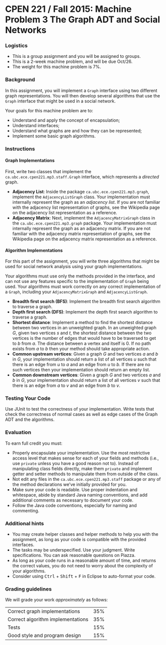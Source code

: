 **CPEN 221 / Fall 2015: Machine Problem 3**
The Graph ADT and Social Networks
===

### Logistics

+ This is a group assignment and you will be assigned to groups.
+ This is a 2-week machine problem, and will be due Oct/26.
+ The weight for this machine problem is 7%.

### Background

In this assignment, you will implement a `Graph` interface using two different graph representations. You will then develop several algorithms that use the `Graph` interface that might be used in a social network.

Your goals for this machine problem are to:
+ Understand and apply the concept of encapsulation;
+ Understand interfaces;
+ Understand what graphs are and how they can be represented;
+ Implement some basic graph algorithms.

### Instructions

#### Graph Implementations
First, write two classes that implement the `ca.ubc.ece.cpen221.mp3.staff.Graph` interface, which represents a _directed_ graph.
+ **Adjacency List**: Inside the package `ca.ubc.ece.cpen221.mp3.graph`, implement the `AdjacencyListGraph` class. Your implementation must internally represent the graph as an _adjacency list_. If you are not familiar with the adjacency list representation of graphs, see the Wikipedia page on the adjacency list representation as a reference.
+ **Adjacency Matrix**: Next, implement the `AdjacencyMatrixGraph` class in the `ca.ubc.ece.cpen221.mp3.graph` package. Your implementation must internally represent the graph as an adjacency matrix. If you are not familiar with the adjacency matrix representation of graphs, see the Wikipedia page on the adjacency matrix representation as a reference.

#### Algorithm Implementations
For this part of the assignment, you will write three algorithms that might be used for social network analysis using your graph implementations. 

Your algorithms must use only the methods provided in the interface, and can not use any features specific to the implementation of `Graph` being used. Your algorithms must work correctly on any correct implementation of a `Graph`, including your `AdjacencyMatrixGraph` and `AdjacencyListGraph`.

+ **Breadth first search (BFS)**: Implement the breadth first search algorithm to traverse a graph.
+ **Depth first search (DFS)**: Implement the depth first search algorithm to traverse a graph.
+ **Shortest distance**: Implement a method to find the shortest distance between two vertices in an unweighted graph. In an unweighted graph _G_, given two vertices _s_ and _t_, the shortest distance between the two vertices is the number of edges that would have to be traversed to get to _b_ from _a_. The distance between a vertex and itself is 0. If no path exists from _a_ to _b_ then your method should take appropriate action.
+ **Common upstream vertices**: Given a graph _G_ and two vertices _a_ and _b_ in _G_, your implementation should return a list of all vertices _u_ such that there is an edge from _u_ to _a_ and an edge from _u_ to _b_. If there are no such vertices then your implementation should return an empty list.
+ **Common downstream vertices**: Given a graph _G_ and two vertices _a_ and _b_ in _G_, your implementation should return a list of all vertices _v_ such that there is an edge from _a_ to _v_ and an edge from _b_ to _v_.  

### Testing Your Code
Use JUnit to test the correctness of your implementation. Write tests that check the correctness of normal cases as well as edge cases of the Graph ADT and the algorithms.

### Evaluation
To earn full credit you must:
+ Properly encapsulate your implementation. Use the most restrictive access level that makes sense for each of your fields and methods (i.e., use `private` unless you have a good reason not to). Instead of manipulating class fields directly, make them `private` and implement getter and setter methods to manipulate them from outside of the class. 
+ Not edit any files in the `ca.ubc.ece.cpen221.mp3.staff` package or any of the method declarations we’ve initially provided for you.
+ Make sure your code is readable. Use proper indentation and whitespace, abide by standard Java naming conventions, and add additional comments as necessary to document your code.
+ Follow the Java code conventions, especially for naming and commenting. 

### Additional hints
+ You may create helper classes and helper methods to help you with the assignment, as long as your code is compatible with the provided interfaces.
+ The tasks may be underspecified. Use your judgment. Write specifications. You can ask reasonable questions on Piazza.
+ As long as your code runs in a reasonable amount of time, and returns the correct values, you do not need to worry about the complexity of your algorithms.
+ Consider using <kbd>Ctrl</kbd> + <kbd>Shift</kbd> + <kbd>F</kbd> in Eclipse to auto-format your code.

### Grading guidelines
We will grade your work _approximately_ as follows:

<table>
	<tr><td>Correct graph implementations</td><td>35%</td></tr>
	<tr><td>Correct algorithm implementations</td><td>35%</td></tr>
	<tr><td>Tests</td><td>15%</td></tr>
	<tr><td>Good style and program design</td><td>15%</td></tr>
</table>
